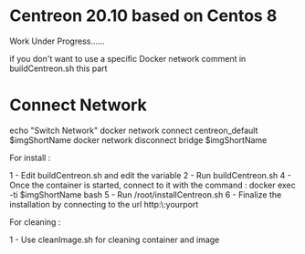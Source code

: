 # Centreon 20.10 based on Centos 8

Work Under Progress......

if you don't want to use a specific Docker network comment in buildCentreon.sh this part 

# Connect Network
echo "Switch Network"
docker network connect centreon_default $imgShortName
docker network disconnect bridge $imgShortName

For install :

1 - Edit buildCentreon.sh and edit the variable
2 - Run buildCentreon.sh
4 - Once the container is started, connect to it with the command : docker exec -ti $imgShortName bash 
5 - Run /root/installCentreon.sh
6 - Finalize the installation by connecting to the url http:\\<your ip>:yourport

For cleaning : 

1 - Use cleanImage.sh for cleaning container and image 


